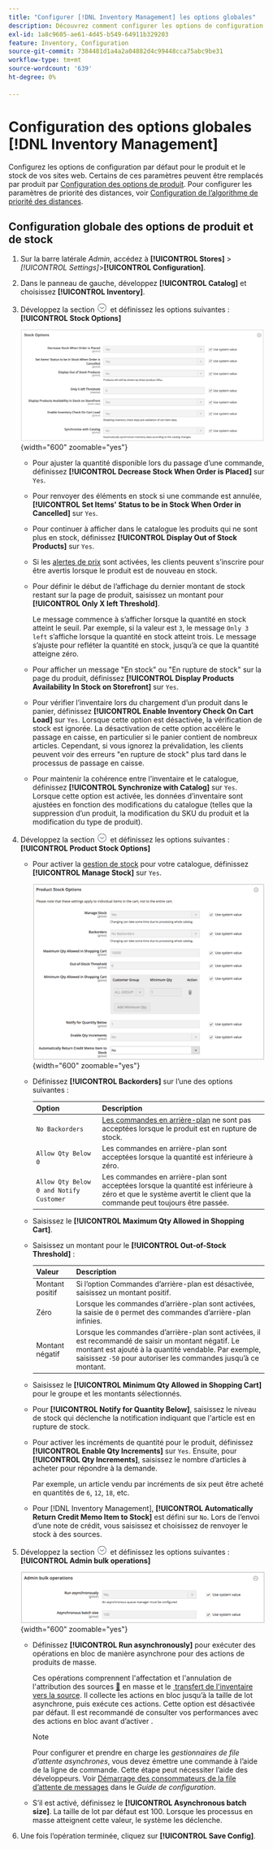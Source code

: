 ```yaml
---
title: "Configurer [!DNL Inventory Management] les options globales"
description: Découvrez comment configurer les options de configuration par défaut  [!DNL Inventory Management] pour le produit et le stock de vos sites web.
exl-id: 1a8c9605-ae61-4d45-b549-64911b329203
feature: Inventory, Configuration
source-git-commit: 7384481d1a4a2a04882d4c99448cca75abc9be31
workflow-type: tm+mt
source-wordcount: '639'
ht-degree: 0%

---
```


# Configuration des options globales [!DNL Inventory Management]

Configurez les options de configuration par défaut pour le produit et le stock de vos sites web. Certains de ces paramètres peuvent être remplacés par produit par [Configuration des options de produit](product-options.md). Pour configurer les paramètres de priorité des distances, voir [Configuration de l’algorithme de priorité des distances](distance-priority-algorithm.md).

## Configuration globale des options de produit et de stock

1. Sur la barre latérale _Admin_, accédez à **[!UICONTROL Stores]** > _[!UICONTROL Settings]_>**[!UICONTROL Configuration]**.

1. Dans le panneau de gauche, développez **[!UICONTROL Catalog]** et choisissez **[!UICONTROL Inventory]**.

1. Développez la section ![Sélecteur d’extension](../assets/icon-display-expand.png) et définissez les options suivantes :**[!UICONTROL Stock Options]**

   ![Options Stock](assets/config-catalog-inventory-stock-options.png){width="600" zoomable="yes"}

   - Pour ajuster la quantité disponible lors du passage d’une commande, définissez **[!UICONTROL Decrease Stock When Order is Placed]** sur `Yes`.

   - Pour renvoyer des éléments en stock si une commande est annulée, **[!UICONTROL Set Items' Status to be in Stock When Order in Cancelled]** sur `Yes`.

   - Pour continuer à afficher dans le catalogue les produits qui ne sont plus en stock, définissez **[!UICONTROL Display Out of Stock Products]** sur `Yes`.

   - Si les [alertes de prix](alert-setup.md) sont activées, les clients peuvent s’inscrire pour être avertis lorsque le produit est de nouveau en stock.

   - Pour définir le début de l’affichage du dernier montant de stock restant sur la page de produit, saisissez un montant pour **[!UICONTROL Only X left Threshold]**.

     Le message commence à s’afficher lorsque la quantité en stock atteint le seuil. Par exemple, si la valeur est `3`, le message `Only 3 left` s’affiche lorsque la quantité en stock atteint trois. Le message s’ajuste pour refléter la quantité en stock, jusqu’à ce que la quantité atteigne zéro.

   - Pour afficher un message &quot;En stock&quot; ou &quot;En rupture de stock&quot; sur la page du produit, définissez **[!UICONTROL Display Products Availability In Stock on Storefront]** sur `Yes`.

   - Pour vérifier l’inventaire lors du chargement d’un produit dans le panier, définissez **[!UICONTROL Enable Inventory Check On Cart Load]** sur `Yes`. Lorsque cette option est désactivée, la vérification de stock est ignorée. La désactivation de cette option accélère le passage en caisse, en particulier si le panier contient de nombreux articles. Cependant, si vous ignorez la prévalidation, les clients peuvent voir des erreurs &quot;en rupture de stock&quot; plus tard dans le processus de passage en caisse.

   - Pour maintenir la cohérence entre l’inventaire et le catalogue, définissez **[!UICONTROL Synchronize with Catalog]** sur `Yes`. Lorsque cette option est activée, les données d’inventaire sont ajustées en fonction des modifications du catalogue (telles que la suppression d’un produit, la modification du SKU du produit et la modification du type de produit).

1. Développez la section ![Sélecteur d’extension](../assets/icon-display-expand.png) et définissez les options suivantes :**[!UICONTROL Product Stock Options]**

   - Pour activer la [gestion de stock](enable.md) pour votre catalogue, définissez **[!UICONTROL Manage Stock]** sur `Yes`.

     ![Options Stock de produits](assets/config-catalog-inventory-product-stock-options.png){width="600" zoomable="yes"}

   - Définissez **[!UICONTROL Backorders]** sur l’une des options suivantes :

     | Option | Description |
     | ----- | ----- |
     | `No Backorders` | [Les commandes en arrière-plan](backorders.md) ne sont pas acceptées lorsque le produit est en rupture de stock. |
     | `Allow Qty Below 0` | Les commandes en arrière-plan sont acceptées lorsque la quantité est inférieure à zéro. |
     | `Allow Qty Below 0 and Notify Customer` | Les commandes en arrière-plan sont acceptées lorsque la quantité est inférieure à zéro et que le système avertit le client que la commande peut toujours être passée. |

   - Saisissez le **[!UICONTROL Maximum Qty Allowed in Shopping Cart]**.

   - Saisissez un montant pour le **[!UICONTROL Out-of-Stock Threshold]** :

     | Valeur | Description |
     | ----- |-----|
     | Montant positif | Si l’option Commandes d’arrière-plan est désactivée, saisissez un montant positif. |
     | Zéro | Lorsque les commandes d’arrière-plan sont activées, la saisie de `0` permet des commandes d’arrière-plan infinies. |
     | Montant négatif | Lorsque les commandes d’arrière-plan sont activées, il est recommandé de saisir un montant négatif. Le montant est ajouté à la quantité vendable. Par exemple, saisissez `-50` pour autoriser les commandes jusqu’à ce montant. |

   - Saisissez le **[!UICONTROL Minimum Qty Allowed in Shopping Cart]** pour le groupe et les montants sélectionnés.

   - Pour **[!UICONTROL Notify for Quantity Below]**, saisissez le niveau de stock qui déclenche la notification indiquant que l&#39;article est en rupture de stock.

   - Pour activer les incréments de quantité pour le produit, définissez **[!UICONTROL Enable Qty Increments]** sur `Yes`. Ensuite, pour **[!UICONTROL Qty Increments]**, saisissez le nombre d’articles à acheter pour répondre à la demande.

     Par exemple, un article vendu par incréments de six peut être acheté en quantités de `6`, `12`, `18`, etc.

   - Pour [!DNL Inventory Management], **[!UICONTROL Automatically Return Credit Memo Item to Stock]** est défini sur `No`. Lors de l’envoi d’une note de crédit, vous saisissez et choisissez de renvoyer le stock à des sources.

1. Développez la section ![Sélecteur d’extension](../assets/icon-display-expand.png) et définissez les options suivantes :**[!UICONTROL Admin bulk operations]**

   ![Opérations d’administration en bloc](assets/config-catalog-inventory-admin-bulk-operations.png){width="600" zoomable="yes"}

   - Définissez **[!UICONTROL Run asynchronously]** pour exécuter des opérations en bloc de manière asynchrone pour des actions de produits de masse.

     Ces opérations comprennent l&#39;affectation et l&#39;annulation de l&#39;attribution des sources [&#128279;](bulk-assignment.md) en masse et le [&#x200B; transfert de l&#39;inventaire vers la source](inventory-transfer.md).  Il collecte les actions en bloc jusqu’à la taille de lot asynchrone, puis exécute ces actions. Cette option est désactivée par défaut. Il est recommandé de consulter vos performances avec des actions en bloc avant d’activer .

     >[!NOTE]
     >
     >Pour configurer et prendre en charge les _gestionnaires de file d’attente asynchrones_, vous devez émettre une commande à l’aide de la ligne de commande. Cette étape peut nécessiter l’aide des développeurs. Voir [Démarrage des consommateurs de la file d’attente de messages](https://experienceleague.adobe.com/docs/commerce-operations/configuration-guide/cli/start-message-queues.html?lang=fr) dans le _Guide de configuration_.

   - S’il est activé, définissez le **[!UICONTROL Asynchronous batch size]**. La taille de lot par défaut est 100. Lorsque les processus en masse atteignent cette valeur, le système les déclenche.

1. Une fois l’opération terminée, cliquez sur **[!UICONTROL Save Config]**.
